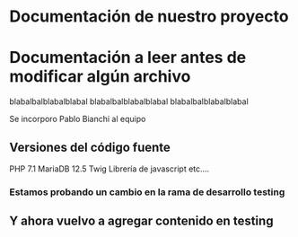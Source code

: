 # Documentación de nuestro proyecto

# Documentación a leer antes de modificar algún archivo
blabalbalblabalblabal
blabalbalblabalblabal
blabalbalblabalblabal

Se incorporo Pablo Bianchi al equipo

## Versiones del código fuente
PHP 7.1
MariaDB 12.5
Twig
Librería de javascript
etc....


### Estamos probando un cambio en la rama de desarrollo testing


## Y ahora vuelvo a agregar contenido en testing